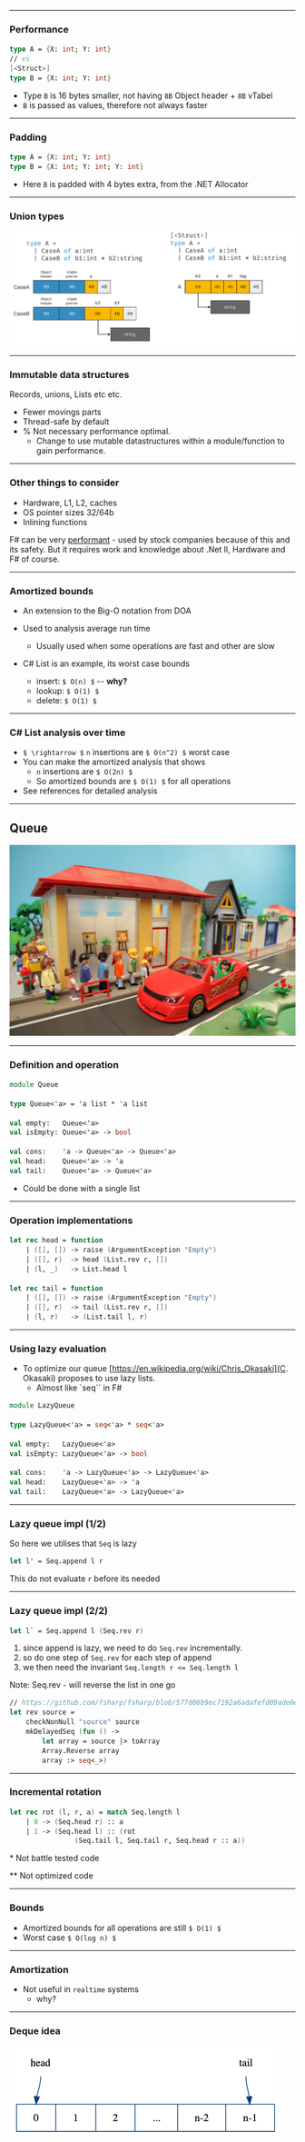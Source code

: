 ----

### Performance

```fsharp
type A = {X: int; Y: int}
// vs
[<Struct>]
type B = {X: int; Y: int}
```

* Type `B` is 16 bytes smaller, not having `8B` Object header + `8B` vTabel
* `B` is passed as values, therefore not always faster

----

### Padding

```fsharp
type A = {X: int; Y: int}
type B = {X: int; Y: int; Y: int}
```

* Here `B` is padded with 4 bytes extra, from the .NET Allocator


----

### Union types

![Discriminated unions](./img/class-vs-struct-union-1.png)


----

### Immutable data structures

Records, unions, Lists etc etc.

* Fewer movings parts
* Thread-safe by default
* % Not necessary performance optimal.
    * Change to use mutable datastructures within a module/function to gain performance.

----

### Other things to consider

* Hardware, L1, L2, caches
* OS pointer sizes 32/64b
* Inlining functions

F# can be very [performant](https://www.youtube.com/@FastFSharp) - used by stock companies because of this and its safety. But it requires work and knowledge about .Net Il, Hardware and F# of course.

---

### Amortized bounds

* An extension to the Big-O notation from DOA
* Used to analysis average run time
    * Usually used when some operations are fast and other are slow

* C# List is an example, its worst case bounds
    * insert: `$ O(n) $` -- **why?**
    * lookup: `$ O(1) $`
    * delete: `$ O(1) $`

----

### C# List analysis over time

* `$ \rightarrow $` `n` insertions are `$ O(n^2) $` worst case
* You can make the amortized analysis that shows <!-- .element: class="fragment"  data-fragment-index="1" -->
    * `n` insertions are `$ O(2n) $` <!-- .element: class="fragment"  data-fragment-index="1" -->
    * So amortized bounds are `$ O(1) $` for all operations <!-- .element: class="fragment"  data-fragment-index="1" -->
* See references for detailed analysis<!-- .element: class="fragment"  data-fragment-index="1" -->


---

## Queue

![Queue](./img/queue.jpg "Queue") <!-- .element style="width:800px;" -->

----

### Definition and operation

```fsharp [5-10]
module Queue

type Queue<'a> = 'a list * 'a list

val empty:   Queue<'a>
val isEmpty: Queue<'a> -> bool

val cons:    'a -> Queue<'a> -> Queue<'a>
val head:    Queue<'a> -> 'a
val tail:    Queue<'a> -> Queue<'a>
```

* Could be done with a single list <!-- .element: class="fragment" -->

----

### Operation implementations

```fsharp [2,7|3,8|4,9]
let rec head = function
    | ([], []) -> raise (ArgumentException "Empty")
    | ([], r)  -> head (List.rev r, [])
    | (l, _)   -> List.head l 
    
let rec tail = function
    | ([], []) -> raise (ArgumentException "Empty")
    | ([], r)  -> tail (List.rev r, [])
    | (l, r)   -> (List.tail l, r)
```

----


### Using lazy evaluation

* To optimize our queue [https://en.wikipedia.org/wiki/Chris_Okasaki](C. Okasaki) proposes to use lazy lists.
    * Almost like `seq`` in F#

```fsharp
module LazyQueue

type LazyQueue<'a> = seq<'a> * seq<'a>

val empty:   LazyQueue<'a>
val isEmpty: LazyQueue<'a> -> bool

val cons:    'a -> LazyQueue<'a> -> LazyQueue<'a>
val head:    LazyQueue<'a> -> 'a
val tail:    LazyQueue<'a> -> LazyQueue<'a>
```
<!-- .element: class="fragment" -->

----

### Lazy queue impl (1/2)

So here we utilises that `Seq` is lazy

```fsharp
let l' = Seq.append l r
```

This do not evaluate `r` before its needed

----

### Lazy queue impl (2/2)

```fsharp
let l` = Seq.append l (Seq.rev r)
```

1. since append is lazy, we need to do `Seq.rev` incrementally. 
2. so do one step of `Seq.rev` for each step of append   
3. we then need the invariant `Seq.length r <= Seq.length l`

Note:
Seq.rev - will reverse the list in one go

```fsharp
// https://github.com/fsharp/fsharp/blob/577d06b9ec7192a6adafefd09ade0ed10b13897d/src/fsharp/FSharp.Core/seq.fs#L1424
let rev source =
    checkNonNull "source" source
    mkDelayedSeq (fun () ->
        let array = source |> toArray
        Array.Reverse array
        array :> seq<_>)
```

----

### Incremental rotation

```fsharp
let rec rot (l, r, a) = match Seq.length l
    | 0 -> (Seq.head r) :: a    
    | 1 -> (Seq.head l) :: (rot
                (Seq.tail l, Seq.tail r, Seq.head r :: a))
```

\* Not battle tested code

\*\* Not optimized code

----

### Bounds

* Amortized bounds for all operations are still `$ O(1) $`
* Worst case `$ O(log n) $`

----

### Amortization

* Not useful in `realtime` systems
    * why?

----

### Deque idea

![Deque](./img/deque.png "Deque")

